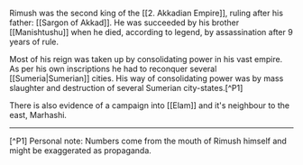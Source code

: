 Rimush was the second king of the [[2. Akkadian Empire]], ruling after his father: [[Sargon of Akkad]]. He was succeeded by his brother [[Manishtushu]] when he died, according to legend, by assassination after 9 years of rule.

Most of his reign was taken up by consolidating power in his vast empire. As per his own inscriptions he had to reconquer several [[Sumeria|Sumerian]] cities. His way of consolidating power was by mass slaughter and destruction of several Sumerian city-states.[^P1]

There is also evidence of a campaign into [[Elam]] and it's neighbour to the east, Marhashi.

------
[^P1] Personal note: Numbers come from the mouth of Rimush himself and might be exaggerated as propaganda.